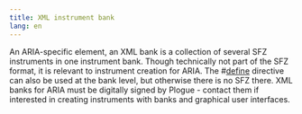 ```yaml
---
title: XML instrument bank
lang: en
---
```

An ARIA-specific element, an XML bank is a collection of several SFZ instruments
in one instrument bank. Though technically not part of the SFZ format, it is
relevant to instrument creation for ARIA. The #[define](/directives/define)
directive can also be used at the bank level, but otherwise there is no SFZ there.
XML banks for ARIA must be digitally signed by Plogue - contact them if
interested in creating instruments with banks and graphical user interfaces.
